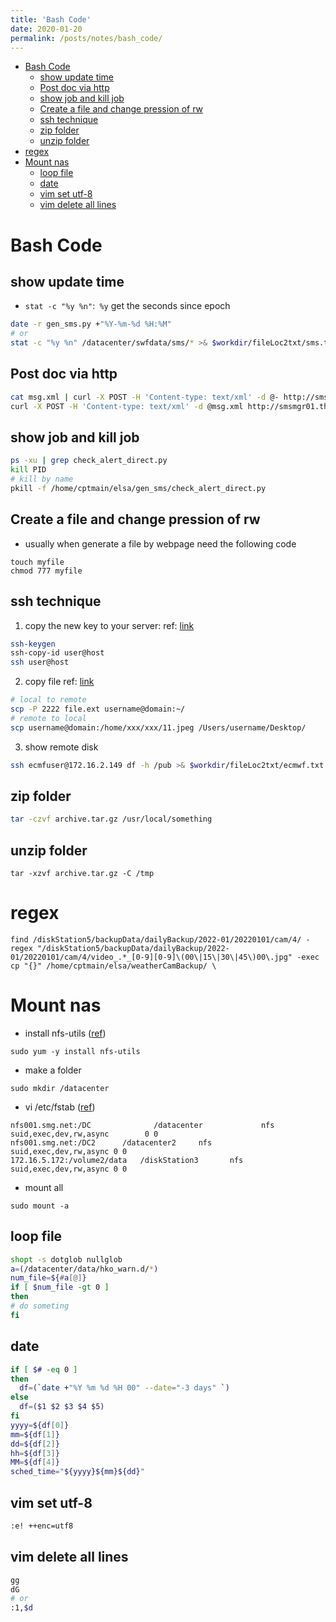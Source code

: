 ```yaml
---
title: 'Bash Code'
date: 2020-01-20
permalink: /posts/notes/bash_code/
---
```

- [Bash Code](#bash-code)
  - [show update time](#show-update-time)
  - [Post doc via http](#post-doc-via-http)
  - [show job and kill job](#show-job-and-kill-job)
  - [Create a file and change pression of rw](#create-a-file-and-change-pression-of-rw)
  - [ssh technique](#ssh-technique)
  - [zip folder](#zip-folder)
  - [unzip folder](#unzip-folder)
- [regex](#regex)
- [Mount nas](#mount-nas)
  - [loop file](#loop-file)
  - [date](#date)
  - [vim set utf-8](#vim-set-utf-8)
  - [vim delete all lines](#vim-delete-all-lines)

# Bash Code
## show update time
- ```stat -c "%y %n"```:``` %y``` get the seconds since epoch

```bash
date -r gen_sms.py +"%Y-%m-%d %H:%M"
# or 
stat -c "%y %n" /datacenter/swfdata/sms/* >& $workdir/fileLoc2txt/sms.txt
```
## Post doc via http 
```bash
cat msg.xml | curl -X POST -H 'Content-type: text/xml' -d @- http://smsmgr01.three.com.mo/servlet/_xml
curl -X POST -H 'Content-type: text/xml' -d @msg.xml http://smsmgr01.three.com.mo/servlet/_xml
```

## show job and kill job
```bash
ps -xu | grep check_alert_direct.py
kill PID
# kill by name
pkill -f /home/cptmain/elsa/gen_sms/check_alert_direct.py
```

## Create a file and change pression of rw
- usually when generate a file by webpage need the following code
```
touch myfile
chmod 777 myfile
```

## ssh technique

1. copy the new key to your server:
ref: [link](https://askubuntu.com/questions/46930/how-can-i-set-up-password-less-ssh-login)
```bash
ssh-keygen
ssh-copy-id user@host
ssh user@host
```

2. copy file
ref: [link](https://unix.stackexchange.com/questions/115560/use-scp-to-transfer-a-file-from-local-directory-x-to-remote-directory-y)
```bash
# local to remote
scp -P 2222 file.ext username@domain:~/ 
# remote to local
scp username@domain:/home/xxx/xxx/11.jpeg /Users/username/Desktop/  
```
3. show remote disk
```bash
ssh ecmfuser@172.16.2.149 df -h /pub >& $workdir/fileLoc2txt/ecmwf.txt
```

## zip folder
```bash
tar -czvf archive.tar.gz /usr/local/something
```

## unzip folder


```
tar -xzvf archive.tar.gz -C /tmp
```

#  regex

```
find /diskStation5/backupData/dailyBackup/2022-01/20220101/cam/4/ -regex "/diskStation5/backupData/dailyBackup/2022-01/20220101/cam/4/video_.*_[0-9][0-9]\(00\|15\|30\|45\)00\.jpg" -exec cp "{}" /home/cptmain/elsa/weatherCamBackup/ \
```


#  Mount nas

- install nfs-utils ([ref](https://computingforgeeks.com/install-and-configure-nfs-server-on-centos-rhel/))

```
sudo yum -y install nfs-utils
```

- make a folder

```
sudo mkdir /datacenter
```

- vi /etc/fstab ([ref](https://www.simplified.guide/linux/disk-mount))
  
```
nfs001.smg.net:/DC              /datacenter             nfs     suid,exec,dev,rw,async        0 0
nfs001.smg.net:/DC2      /datacenter2     nfs     suid,exec,dev,rw,async 0 0
172.16.5.172:/volume2/data   /diskStation3       nfs     suid,exec,dev,rw,async 0 0
```


- mount all 

```
sudo mount -a
```



## loop file
```bash
shopt -s dotglob nullglob
a=(/datacenter/data/hko_warn.d/*)
num_file=${#a[@]}
if [ $num_file -gt 0 ]
then
# do someting
fi
```

## date
```bash
if [ $# -eq 0 ]
then
  df=(`date +"%Y %m %d %H 00" --date="-3 days" `)
else
  df=($1 $2 $3 $4 $5)
fi
yyyy=${df[0]}
mm=${df[1]}
dd=${df[2]}
hh=${df[3]}
MM=${df[4]}
sched_time="${yyyy}${mm}${dd}"
```

## vim set utf-8
```bash
:e! ++enc=utf8
```

## vim delete all lines
```bash
gg
dG
# or
:1,$d
```
